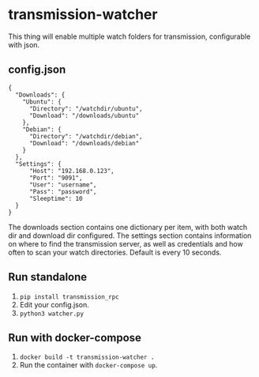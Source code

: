 # transmission-watcher
This thing will enable multiple watch folders for transmission, configurable with json.

## config.json
```
{
  "Downloads": {
    "Ubuntu": {
      "Directory": "/watchdir/ubuntu",
      "Download": "/downloads/ubuntu"
    },
    "Debian": {
      "Directory": "/watchdir/debian",
      "Download": "/downloads/debian"
    }
  },
  "Settings": {
      "Host": "192.168.0.123",
      "Port": "9091",
      "User": "username",
      "Pass": "password",
      "Sleeptime": 10
  }
}
```

The downloads section contains one dictionary per item, with both watch dir and download dir configured.
The settings section contains information on where to find the transmission server, as well as credentials and how often to scan your watch directories. Default is every 10 seconds.

## Run standalone
1. `pip install transmission_rpc`
2. Edit your config.json.
3. `python3 watcher.py`

## Run with docker-compose
1. `docker build -t transmission-watcher .`
2. Run the container with `docker-compose up`.


